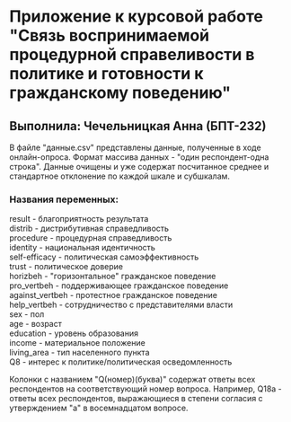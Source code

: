 # Приложение к курсовой работе "Связь воспринимаемой процедурной справеливости в политике и готовности к гражданскому поведению"
## Выполнила: Чечельницкая Анна (БПТ-232)
В файле "данные.csv" представлены данные, полученные в ходе онлайн-опроса. Формат массива данных - "один респондент-одна строка". Данные очищены и уже содержат посчитанное среднее и стандартное отклонение по каждой шкале и субшкалам.  
  
### Названия переменных:  
result - благоприятность результата  
distrib - дистрибутивная справедливость  
procedure - процедурная справедливость  
identity - национальная идентичность  
self-efficacy - политическая самоэффективность  
trust - политическое доверие  
horizbeh - "горизонтальное" гражданское поведение  
pro_vertbeh - поддерживающее гражданское поведение  
against_vertbeh - протестное гражданское поведение  
help_vertbeh - сотрудничество с представителями власти  
sex - пол  
age - возраст    
education - уровень образования  
income - материальное положение   
living_area - тип населенного пункта  
Q8 - интерес к политике/политическая осведомленность  
  
Колонки с названием  "Q(номер)(буква)" содержат ответы всех респондентов на соответствующий номер вопроса. Например, Q18a - ответы всех респондентов, выражающиеся в степени согласия с утверждением "а" в восемнадцатом вопросе.   
